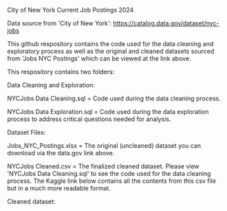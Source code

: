 City of New York Current Job Postings 2024

Data source from 'City of New York': https://catalog.data.gov/dataset/nyc-jobs

This github respository contains the code used for the data cleaning and exploratory process as well as the original and cleaned datasets sourced from 'Jobs NYC Postings' which can be viewed at the link above.

This respository contains two folders:

Data Cleaning and Exploration:

NYCJobs Data Cleaning.sql = Code used during the data cleaning process. 

NYCJobs Data Exploration.sql = Code used during the data exploration process to address critical questions needed for analysis. 

Dataset Files:

Jobs_NYC_Postings.xlsx = The original (uncleaned) dataset you can download via the data.gov link above.

NYCJobs Cleaned.csv = The finalized cleaned dataset. Please view 'NYCJobs Data Cleaning.sql' to see the code used for the data cleaning process. The Kaggle link below contains all the contents from this csv file but in a much more readable format.

Cleaned dataset: <insert kaggle link here>
